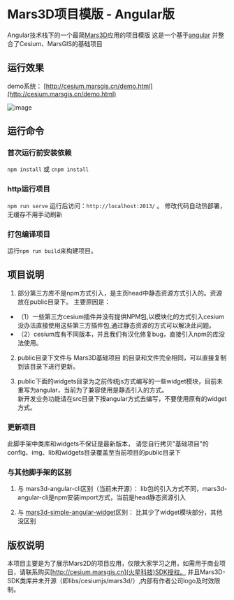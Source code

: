 # Mars3D项目模版 - Angular版
 Angular技术栈下的一个最简[Mars3D](http://cesium.marsgis.cn)应用的项目模版
 这是一个基于[angular](https://github.com/angular/angular-cli) 并整合了Cesium、MarsGIS的基础项目



## 运行效果
 demo系统： [http://cesium.marsgis.cn/demo.html](http://cesium.marsgis.cn/demo.html)

 ![image](http://cesium.marsgis.cn/docs/img/project/1.jpg)
 
 
## 运行命令
 
### 首次运行前安装依赖
 `npm install` 或 `cnpm install`
 
### http运行项目
 `npm run serve`  运行后访问：`http://localhost:2013/`  。 修改代码自动热部署，无缓存不用手动刷新

### 打包编译项目
 运行`npm run build`来构建项目。 


## 项目说明
1. 部分第三方库不是npm方式引入，是主页head中静态资源方式引入的。资源放在public目录下。
 主要原因是：
*    （1）一些第三方cesium插件并没有提供NPM包,以模块化的方式引入cesium没办法直接使用这些第三方插件包,通过静态资源的方式可以解决此问题。
*    （2）cesium库有不同版本，并且我们有汉化修复bug，直接引入npm的库没法使用。
2. public目录下文件与 Mars3D基础项目 的目录和文件完全相同，可以直接复制到该目录下进行更新。

3. public下面的widgets目录为之前传统js方式编写的一些widget模块，目前未重写为angular，当前为了兼容使用是静态引入的方式。  
  新开发业务功能请在src目录下按angular方式去编写，不要使用原有的widget方式。
 

### 更新项目
 此脚手架中类库和widgets不保证是最新版本，
 请您自行拷贝"基础项目"的 config、img、lib和widgets目录覆盖至当前项目的public目录下


### 与其他脚手架的区别
 1. 与 mars3d-angular-cli区别（当前未开源）：
  lib包的引入方式不同，mars3d-angular-cli是npm安装import方式，当前是head静态资源引入

 2. 与 [mars3d-simple-angular-widget](https://github.com/marsgis/mars3d-simple-angular-widget)区别：
  比其少了widget模块部分，其他没区别


 

## 版权说明
  本项目主要是为了展示Mars2D的项目应用，仅限大家学习之用，如需用于商业项目，请联系购买[http://cesium.marsgis.cn](火星科技)SDK授权。
 并且Mars3D-SDK类库并未开源（即libs/cesiumjs/mars3d/）,内部有作者公司logo及时效限制。